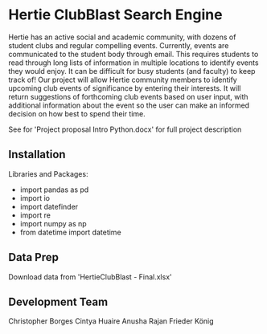 # Hertie ClubBlast Search Engine
Hertie has an active social and academic community, with dozens of student clubs and regular compelling events. 
Currently, events are communicated to the student body through email. 
This requires students to read through long lists of information in multiple locations to identify events they would enjoy.
It can be difficult for busy students (and faculty) to keep track of! Our project will allow Hertie community members to identify upcoming club events of significance by entering their interests. 
It will return suggestions of forthcoming club events based on user input, with additional information about the event so the user can make an informed decision on how best to spend their time.

See for 'Project proposal Intro Python.docx' for full project description

## Installation

Libraries and Packages:
- import pandas as pd
- import io
- import datefinder
- import re
- import numpy as np
- from datetime import datetime

## Data Prep
Download data from 'HertieClubBlast - Final.xlsx'


## Development Team 
Christopher Borges
Cintya Huaire
Anusha Rajan
Frieder König
